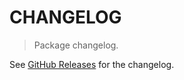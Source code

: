 # CHANGELOG

> Package changelog.

See [GitHub Releases](https://github.com/stdlib-js/math-iter-special-haversin/releases) for the changelog.